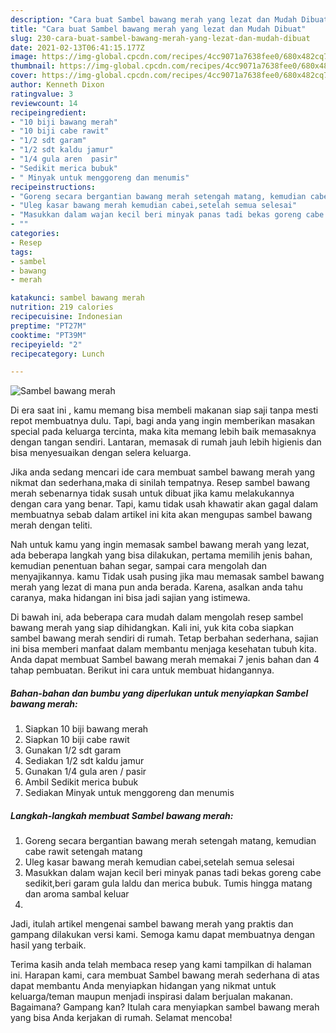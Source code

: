 ```yaml
---
description: "Cara buat Sambel bawang merah yang lezat dan Mudah Dibuat"
title: "Cara buat Sambel bawang merah yang lezat dan Mudah Dibuat"
slug: 230-cara-buat-sambel-bawang-merah-yang-lezat-dan-mudah-dibuat
date: 2021-02-13T06:41:15.177Z
image: https://img-global.cpcdn.com/recipes/4cc9071a7638fee0/680x482cq70/sambel-bawang-merah-foto-resep-utama.jpg
thumbnail: https://img-global.cpcdn.com/recipes/4cc9071a7638fee0/680x482cq70/sambel-bawang-merah-foto-resep-utama.jpg
cover: https://img-global.cpcdn.com/recipes/4cc9071a7638fee0/680x482cq70/sambel-bawang-merah-foto-resep-utama.jpg
author: Kenneth Dixon
ratingvalue: 3
reviewcount: 14
recipeingredient:
- "10 biji bawang merah"
- "10 biji cabe rawit"
- "1/2 sdt garam"
- "1/2 sdt kaldu jamur"
- "1/4 gula aren  pasir"
- "Sedikit merica bubuk"
- " Minyak untuk menggoreng dan menumis"
recipeinstructions:
- "Goreng secara bergantian bawang merah setengah matang, kemudian cabe rawit setengah matang"
- "Uleg kasar bawang merah kemudian cabei,setelah semua selesai"
- "Masukkan dalam wajan kecil beri minyak panas tadi bekas goreng cabe sedikit,beri garam gula laldu dan merica bubuk. Tumis hingga matang dan aroma sambal keluar"
- ""
categories:
- Resep
tags:
- sambel
- bawang
- merah

katakunci: sambel bawang merah 
nutrition: 219 calories
recipecuisine: Indonesian
preptime: "PT27M"
cooktime: "PT39M"
recipeyield: "2"
recipecategory: Lunch

---
```



![Sambel bawang merah](https://img-global.cpcdn.com/recipes/4cc9071a7638fee0/680x482cq70/sambel-bawang-merah-foto-resep-utama.jpg)

Di era  saat ini , kamu memang bisa membeli makanan siap saji tanpa mesti repot membuatnya dulu. Tapi, bagi anda yang ingin memberikan masakan special pada keluarga tercinta, maka kita memang lebih baik memasaknya dengan tangan sendiri. Lantaran, memasak di rumah jauh lebih higienis dan bisa menyesuaikan dengan selera keluarga.

Jika anda sedang mencari ide cara membuat sambel bawang merah yang nikmat dan sederhana,maka di sinilah tempatnya. Resep sambel bawang merah  sebenarnya tidak susah untuk dibuat jika kamu melakukannya dengan cara yang benar. Tapi, kamu tidak usah khawatir akan gagal dalam membuatnya 
sebab dalam artikel ini kita akan mengupas sambel bawang merah dengan teliti.  



Nah untuk kamu yang ingin memasak sambel bawang merah yang lezat, ada beberapa langkah yang bisa dilakukan, pertama memilih jenis bahan, kemudian penentuan bahan segar, sampai cara mengolah dan menyajikannya. kamu Tidak usah pusing jika mau memasak sambel bawang merah yang lezat di mana pun anda berada. Karena, asalkan anda  tahu caranya, maka hidangan ini bisa jadi sajian yang istimewa.

Di bawah ini, ada beberapa cara mudah dalam mengolah resep sambel bawang merah yang siap dihidangkan. Kali ini, yuk kita coba siapkan sambel bawang merah sendiri di rumah. Tetap berbahan sederhana, sajian ini bisa memberi manfaat dalam membantu menjaga kesehatan tubuh kita. Anda dapat membuat Sambel bawang merah memakai 7 jenis bahan dan 4 tahap pembuatan. Berikut ini cara untuk membuat hidangannya.

<!--inarticleads1-->

##### Bahan-bahan dan bumbu yang diperlukan untuk menyiapkan Sambel bawang merah:

1. Siapkan 10 biji bawang merah
1. Siapkan 10 biji cabe rawit
1. Gunakan 1/2 sdt garam
1. Sediakan 1/2 sdt kaldu jamur
1. Gunakan 1/4 gula aren / pasir
1. Ambil Sedikit merica bubuk
1. Sediakan  Minyak untuk menggoreng dan menumis




<!--inarticleads2-->

##### Langkah-langkah membuat Sambel bawang merah:

1. Goreng secara bergantian bawang merah setengah matang, kemudian cabe rawit setengah matang
1. Uleg kasar bawang merah kemudian cabei,setelah semua selesai
1. Masukkan dalam wajan kecil beri minyak panas tadi bekas goreng cabe sedikit,beri garam gula laldu dan merica bubuk. Tumis hingga matang dan aroma sambal keluar
1. 




Jadi, itulah artikel mengenai  sambel bawang merah  yang praktis dan gampang dilakukan versi kami. Semoga kamu dapat membuatnya dengan hasil yang terbaik. 

Terima kasih anda telah membaca resep yang kami tampilkan di halaman ini. Harapan kami, cara membuat  Sambel bawang merah sederhana di atas dapat membantu Anda menyiapkan hidangan yang nikmat untuk keluarga/teman maupun menjadi inspirasi dalam berjualan makanan. Bagaimana? Gampang kan? Itulah cara menyiapkan sambel bawang merah yang bisa Anda kerjakan di rumah. Selamat mencoba!

